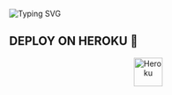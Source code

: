 ![Typing SVG](https://readme-typing-svg.herokuapp.com/?lines=Salam+Mən+BrendÜlvi!)
</p></p>




## DEPLOY ON HEROKU 🚀

<p align="center"><a href="https://heroku.com/deploy?template=https://github.com/Kolge04/SozGame"><img align="center" alt="Heroku" width="52px" src="https://www.nicepng.com/png/full/223-2233246_heroku-logo-salesforce-heroku.png"></p>
